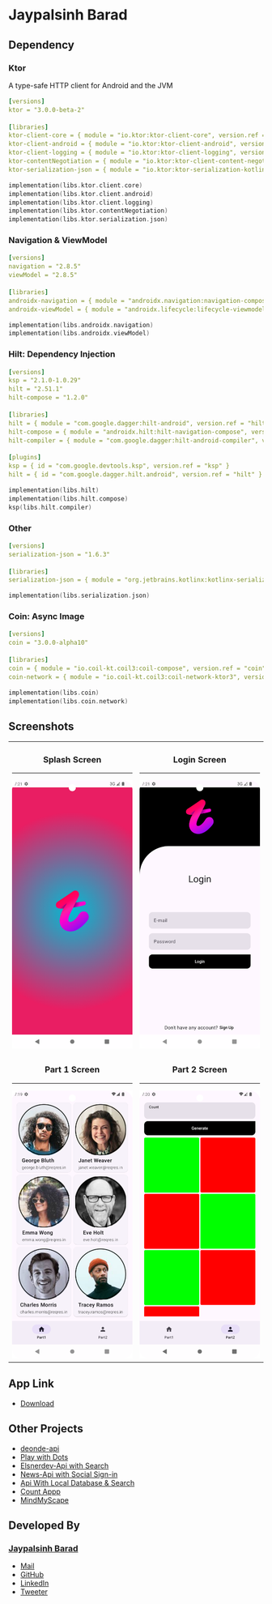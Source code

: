 # Jaypalsinh Barad

## Dependency
### Ktor
A type-safe HTTP client for Android and the JVM
```yml
[versions]
ktor = "3.0.0-beta-2"

[libraries]
ktor-client-core = { module = "io.ktor:ktor-client-core", version.ref = "ktor" }
ktor-client-android = { module = "io.ktor:ktor-client-android", version.ref = "ktor" }
ktor-client-logging = { module = "io.ktor:ktor-client-logging", version.ref = "ktor" }
ktor-contentNegotiation = { module = "io.ktor:ktor-client-content-negotiation", version.ref = "ktor" }
ktor-serialization-json = { module = "io.ktor:ktor-serialization-kotlinx-json", version.ref = "ktor" }
```

```kotlin
implementation(libs.ktor.client.core)
implementation(libs.ktor.client.android)
implementation(libs.ktor.client.logging)
implementation(libs.ktor.contentNegotiation)
implementation(libs.ktor.serialization.json)
```

### Navigation & ViewModel
```yml
[versions]
navigation = "2.8.5"
viewModel = "2.8.5"

[libraries]
androidx-navigation = { module = "androidx.navigation:navigation-compose", version.ref = "navigation" }
androidx-viewModel = { module = "androidx.lifecycle:lifecycle-viewmodel-compose", version.ref = "viewModel" }
```

```kotlin
implementation(libs.androidx.navigation)
implementation(libs.androidx.viewModel)
```

### Hilt: Dependency Injection
```yml
[versions]
ksp = "2.1.0-1.0.29"
hilt = "2.51.1"
hilt-compose = "1.2.0"

[libraries]
hilt = { module = "com.google.dagger:hilt-android", version.ref = "hilt" }
hilt-compose = { module = "androidx.hilt:hilt-navigation-compose", version.ref = "hilt-compose" }
hilt-compiler = { module = "com.google.dagger:hilt-android-compiler", version.ref = "hilt" }

[plugins]
ksp = { id = "com.google.devtools.ksp", version.ref = "ksp" }
hilt = { id = "com.google.dagger.hilt.android", version.ref = "hilt" }
```

```kotlin
implementation(libs.hilt)
implementation(libs.hilt.compose)
ksp(libs.hilt.compiler)
```

### Other
```yml
[versions]
serialization-json = "1.6.3"

[libraries]
serialization-json = { module = "org.jetbrains.kotlinx:kotlinx-serialization-json", version.ref = "serialization-json" }
```

```kotlin
implementation(libs.serialization.json)
```

### Coin: Async Image
```yml
[versions]
coin = "3.0.0-alpha10"

[libraries]
coin = { module = "io.coil-kt.coil3:coil-compose", version.ref = "coin" }
coin-network = { module = "io.coil-kt.coil3:coil-network-ktor3", version.ref = "coin" }
```
```kotlin
implementation(libs.coin)
implementation(libs.coin.network)
```

## Screenshots
<table>
    <tr>
        <td width="50%">
            <h3 align="center">Splash Screen</h3>
            <hr>          
            <img src="/screenshot/splashscreen.png" alt="Splash screen">           
        </td>
       <td width="50%">
            <h3 align="center">Login Screen</h3>
            <hr>          
            <img src="/screenshot/loginscreen.png" alt="Progress screen">           
       </td>
    </tr>
  <tr>
        <td width="50%">
            <h3 align="center">Part 1 Screen</h3>
            <hr>          
            <img src="/screenshot/part1screen.png" alt="Splash screen">           
        </td>
       <td width="50%">
            <h3 align="center">Part 2 Screen</h3>
            <hr>          
            <img src="/screenshot/part2screen.png" alt="Progress screen">           
        </td>
    </tr>
</table> 

## App Link
- <a href="https://drive.google.com/file/d/1hsIFwXg-_pRYgYZ_y-WpJBKJEohO6C2K/view?usp=sharing">Download</a>

## Other Projects
- <a href="https://github.com/Jdbarad/deonde-api">deonde-api</a>
- <a href="https://github.com/Jdbarad/Play-with-Dots">Play with Dots</a>
- <a href="https://github.com/Jdbarad/Api-App-with-Search">Elsnerdev-Api with Search</a>
- <a href="https://github.com/Jdbarad/News-App-Android">News-Api with Social Sign-in</a>
- <a href="https://github.com/Jdbarad/QfonApp/">Api With Local Database & Search</a>
- <a href="https://github.com/Jdbarad/CountApp">Count Appp</a>
- <a href="https://github.com/Jdbarad/MindMyScape">MindMyScape</a>

## Developed By
### [Jaypalsinh Barad](https://jdbarad.live/)
- <a href="mailto:jdbarad1010@gmail.com">Mail</a>
- <a href="https://www.github.com/Jdbarad">GitHub</a>
- <a href="https://www.linkedin.com/in/jdbarad">LinkedIn</a>
- <a href="https://twitter.com/jdbarad1010">Tweeter</a>
